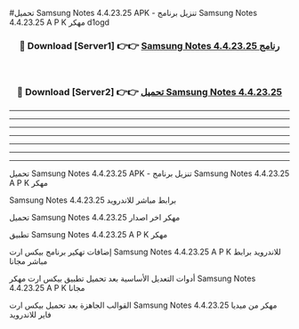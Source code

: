#تحميل Samsung Notes 4.4.23.25  APK - تنزيل برنامج Samsung Notes 4.4.23.25  A P K مهكر d1ogd 



<div align="center">
<h3>🔴 Download [Server1] 👉👉 <a href="https://apkdownload10.web.app/?title=Samsung Notes 4.4.23.25 ">Samsung Notes 4.4.23.25  رنامج</a></h3><br>

<h3>🔴 Download [Server2] 👉👉 <a href="https://apkdownload10.web.app/?title=Samsung Notes 4.4.23.25 ">تحميل Samsung Notes 4.4.23.25  </a></h3>
</div>


----------------------------------------------------------

----------------------------------------------------------

----------------------------------------------------------

----------------------------------------------------------

----------------------------------------------------------

----------------------------------------------------------

----------------------------------------------------------

تحميل Samsung Notes 4.4.23.25  APK - تنزيل برنامج Samsung Notes 4.4.23.25  A P K مهكر

Samsung Notes 4.4.23.25  برابط مباشر للاندرويد

تحميل Samsung Notes 4.4.23.25  مهكر اخر اصدار

تطبيق Samsung Notes 4.4.23.25  A P K مهكر

إضافات تهكير برنامج بيكس ارت Samsung Notes 4.4.23.25  A P K للاندرويد برابط مباشر مجانا

أدوات التعديل الأساسية بعد تحميل تطبيق بيكس ارت مهكر Samsung Notes 4.4.23.25  A P K مجانا

القوالب الجاهزة بعد تحميل بيكس ارت Samsung Notes 4.4.23.25  مهكر من ميديا فاير للاندرويد


